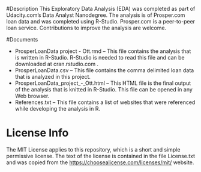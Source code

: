 #Description
This Exploratory Data Analysis (EDA) was completed as part of Udacity.com’s Data Analyst Nanodegree.  The analysis is of Prosper.com loan data and was completed using R-Studio.  Prosper.com is a peer-to-peer loan service.  Contributions to improve the analysis are welcome.

#Documents
* ProsperLoanData project - Ott.rmd – This file contains the analysis that is written in R-Studio.  R-Studio is needed to read this file and can be downloaded at cran.rstudio.com .
* ProsperLoanData.csv – This file contains the comma delimited loan data that is analyzed in this project.
* ProsperLoanData_project_-_Ott.html – This HTML file is the final output of the analysis that is knitted in R-Studio.  This file can be opened in any Web browser.
* References.txt – This file contains a list of websites that were referenced while developing the analysis in R.

# License Info
The MIT License applies to this repository, which is a short and simple permissive license.  The text of the license is contained in the file License.txt and was copied from the https://choosealicense.com/licenses/mit/ website.
